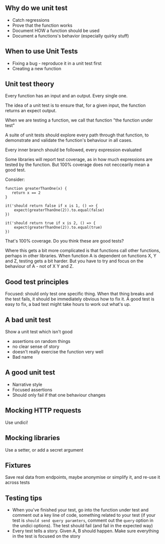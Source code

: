 ## Why do we unit test

* Catch regressions
* Prove that the function works
* Document HOW a function should be used
* Document a functions's behavior (especially quirky stuff)

## When to use Unit Tests

* Fixing a bug - reproduce it in a unit test first
* Creating a new function

## Unit test theory

Every function has an input and an output. Every single one.

The idea of a unit test is to ensure that, for a given input, the function returns an expect output.

When we are testing a function, we call that function "the function under test"

A suite of unit tests should explore every path through that function, to demonstrate and validate the function's behaviour in all cases.

Every inner branch should be followed, every expression evaluated

Some libraries will report test coverage, as in how much expressions are tested by the function. But 100% coverage does not neccearily mean a good test.

Consider:
```
function greaterThanOne(x) {
   return x == 2
}

it('should return false if x is 1, () => {
    expect(greaterThanOne(2)).to.equal(false)
})

it('should return true if x is 2, () => {
    expect(greaterThanOne(2)).to.equal(true)
})
```
That's 100% coverage. Do you think these are good tests?

Where this gets a bit more complicated is that functions call other functions, perhaps in other libraries. When function A is dependent on functions X, Y and Z, testing gets a bit harder. But you have to try and focus on the behaviour of A - not of X Y and Z.

## Good test principles

Focused: should only test one specific thing. When that thing breaks and the test fails, it should be immediately obvious how to fix it. A good test is easy to fix, a bad test might take hours to work out what's up.

## A bad unit test

Show a unit test which isn't good

- assertions on random things
- no clear sense of story
- doesn't really exercise the function very well
- Bad name

## A good unit test

* Narrative style
* Focused assertions
* Should only fail if that one behaviour changes
## Mocking HTTP requests

Use undici!
## Mocking libraries

Use a setter, or add a secret argument

## Fixtures

Save real data from endpoints, maybe anonymise or simplify it, and re-use it across tests
## Testing tips

* When you've finished your test, go into the function under test and comment out a key line of code, something related to your test (if your test is `should send query paramters`, comment out the `query` option in the undici options). The test should fail (and fail in the expected way)
* Every test tells a story. Given A, B should happen. Make sure everything in the test is focused on the story